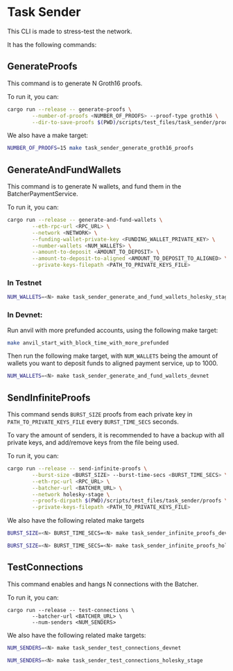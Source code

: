 # Task Sender
This CLI is made to stress-test the network.

It has the following commands:

## GenerateProofs

This command is to generate N Groth16 proofs.

To run it, you can:
```bash
cargo run --release -- generate-proofs \
        --number-of-proofs <NUMBER_OF_PROOFS> --proof-type groth16 \
        --dir-to-save-proofs $(PWD)/scripts/test_files/task_sender/proofs
```

We also have a make target:
```bash
NUMBER_OF_PROOFS=15 make task_sender_generate_groth16_proofs
```
## GenerateAndFundWallets

This command is to generate N wallets, and fund them in the BatcherPaymentService.

To run it, you can:
```bash
cargo run --release -- generate-and-fund-wallets \
        --eth-rpc-url <RPC_URL> \
        --network <NETWORK> \
        --funding-wallet-private-key <FUNDING_WALLET_PRIVATE_KEY> \
        --number-wallets <NUM_WALLETS> \
        --amount-to-deposit <AMOUNT_TO_DEPOSIT> \
        --amount-to-deposit-to-aligned <AMOUNT_TO_DEPOSIT_TO_ALIGNED> \
        --private-keys-filepath <PATH_TO_PRIVATE_KEYS_FILE>
```

### In Testnet
```bash
NUM_WALLETS=<N> make task_sender_generate_and_fund_wallets_holesky_stage
```

### In Devnet:
Run anvil with more prefunded accounts, using the following make target:
```bash
make anvil_start_with_block_time_with_more_prefunded
```

Then run the following make target, with `NUM_WALLETS` being the amount of wallets you want to deposit funds to aligned payment service, up to 1000.
```bash
NUM_WALLETS=<N> make task_sender_generate_and_fund_wallets_devnet
```

## SendInfiniteProofs

This command sends `BURST_SIZE` proofs from each private key in `PATH_TO_PRIVATE_KEYS_FILE` every `BURST_TIME_SECS` seconds.

To vary the amount of senders, it is recommended to have a backup with all private keys, and add/remove keys from the file being used.

To run it, you can:
```bash
cargo run --release -- send-infinite-proofs \
        --burst-size <BURST_SIZE> --burst-time-secs <BURST_TIME_SECS> \
        --eth-rpc-url <RPC_URL> \
        --batcher-url <BATCHER_URL> \
        --network holesky-stage \
        --proofs-dirpath $(PWD)/scripts/test_files/task_sender/proofs \
        --private-keys-filepath <PATH_TO_PRIVATE_KEYS_FILE>
```

We also have the following related make targets
```bash
BURST_SIZE=<N> BURST_TIME_SECS=<N> make task_sender_infinite_proofs_devnet
```
```bash
BURST_SIZE=<N> BURST_TIME_SECS=<N> make task_sender_infinite_proofs_holesky_stage
```

## TestConnections

This command enables and hangs N connections with the Batcher.

To run it, you can:
```
cargo run --release -- test-connections \
        --batcher-url <BATCHER_URL> \
        --num-senders <NUM_SENDERS>
```

We also have the following related make targets:
```bash
NUM_SENDERS=<N> make task_sender_test_connections_devnet
```
```bash
NUM_SENDERS=<N> make task_sender_test_connections_holesky_stage
```
